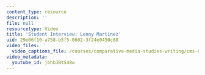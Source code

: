 ```yaml
---
content_type: resource
description: ''
file: null
resourcetype: Video
title: 'Student Interview: Lenny Martinez'
uid: 29e06f10-a758-b5f5-0602-3f24e0450c88
video_files:
  video_captions_file: /courses/comparative-media-studies-writing/cms-611j-creating-video-games-fall-2014/projects/saving-gora-gora/student-interview-lenny-martinez/jbhbJBtS48w.vtt
video_metadata:
  youtube_id: jbhbJBtS48w
---
```

